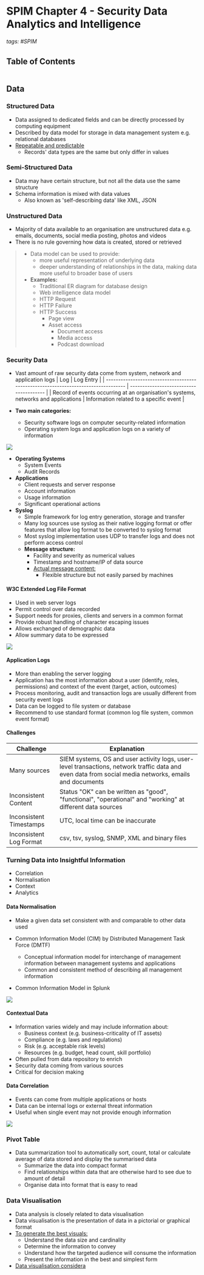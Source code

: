 # **SPIM Chapter 4 - Security Data Analytics and Intelligence**

###### tags: #SPIM 

## Table of Contents
```toc
```

## Data
### Structured Data
- Data assigned to dedicated fields and can be directly processed by computing equipment
- Described by data model for storage in data management system e.g. relational databases
- <u>Repeatable and predictable</u>
	- Records' data types are the same but only differ in values

### Semi-Structured Data
- Data may have certain structure, but not all the data use the same structure
- Schema information is mixed with data values
	- Also known as 'self-describing data' like XML, JSON

### Unstructured Data
- Majority of data available to an organisation are unstructured data e.g. emails, documents, social media posting, photos and videos
- There is no rule governing how data is created, stored or retrieved

> - Data model can be used to provide:
> 	- more useful representation of underlying data
> 	- deeper understanding of relationships in the data, making data more useful to broader base of users
> - **Examples:**
> 	- Traditional ER diagram for database design
> 	- Web intelligence data model
> 	- HTTP Request
> 	- HTTP Failure
> 	- HTTP Success
> 		- Page view
> 		- Asset access
> 			- Document access
> 			- Media access
> 			- Podcast download

### Security Data
- Vast amount of raw security data come from system, network and application logs
| Log                                                                                | Log Entry                               |
| ---------------------------------------------------------------------------------- | --------------------------------------- |
| Record of events occurring at an organisation's systems, networks and applications | Information related to a specific event |

- **Two main categories:**
	- Security software logs on computer security-related information
	- Operating system logs and application logs on a variety of information

![](https://i.imgur.com/SaIRW4T.png)

- **Operating Systems**
	- System Events
	- Audit Records
- **Applications**
	- Client requests and server response
	- Account information
	- Usage information
	- Significant operational actions
- **Syslog**
	- Simple framework for log entry generation, storage and transfer
	- Many log sources use syslog as their native logging format or offer features that allow log format to be converted to syslog format
	- Most syslog implementation uses UDP to transfer logs and does not perform access control
	- **Message structure:**
		- Facility and severity as numerical values
		- Timestamp and hostname/IP of data source
		- <u>Actual message content:</u>
			- Flexible structure but not easily parsed by machines

#### W3C Extended Log File Format
- Used in web server logs
- Permit control over data recorded
- Support needs for proxies, clients and servers in a common format
- Provide robust handling of character escaping issues
- Allows exchanged of demographic data
- Allow summary data to be expressed

![](https://i.imgur.com/hnJF0Om.png)

#### Application Logs
- More than enabling the server logging
- Application has the most information about a user (identify, roles, permissions) and context of the event (target, action, outcomes)
- Process monitoring, audit and transaction logs are usually different from security event logs
- Data can be logged to file system or database
- Recommend to use standard format (common log file system, common event format)

#### Challenges 
| Challenge               | Explanation                                                                                                                                           |
| ----------------------- | ----------------------------------------------------------------------------------------------------------------------------------------------------- |
| Many sources            | SIEM systems, OS and user activity logs, user-level transactions, network traffic data and even data from social media networks, emails and documents |
| Inconsistent Content    | Status "OK" can be written as "good", "functional", "operational" and "working" at different data sources                                             |
| Inconsistent Timestamps | UTC, local time can be inaccurate                                                                                                                     |
| Inconsistent Log Format | csv, tsv, syslog, SNMP, XML and binary files                                                                                                          |

### Turning Data into Insightful Information
- Correlation
- Normalisation
- Context
- Analytics

#### Data Normalisation
- Make a given data set consistent with and comparable to other data used
- Common Information Model (CIM) by Distributed Management Task Force (DMTF)
	- Conceptual information model for interchange of management information between management systems and applications
	- Common and consistent method of describing all management information

- Common Information Model in Splunk

![](https://i.imgur.com/T5yd5Ar.png)

#### Contextual Data
- Information varies widely and may include information about:
	- Business context (e.g. business-criticality of IT assets)
	- Compliance (e.g. laws and regulations)
	- Risk (e.g. acceptable risk levels)
	- Resources (e.g. budget, head count, skill portfolio)
- Often pulled from data repository to enrich
- Security data coming from various sources
- Critical for decision making

#### Data Correlation
- Events can come from multiple applications or hosts
- Data can be internal logs or external threat information
- Useful when single event may not provide enough information

![](https://i.imgur.com/Nd78N9k.png)

### Pivot Table
- Data summarization tool to automatically sort, count, total or calculate average of data stored and display the summarised data
	- Summarize the data into compact format
	- Find relationships within data that are otherwise hard to see due to amount of detail
	- Organise data into format that is easy to read

### Data Visualisation
- Data analysis is closely related to data visualisation
- Data visualisation is the presentation of data in a pictorial or graphical format
- <u>To generate the best visuals:</u>
	- Understand the data size and cardinality
	- Determine the information to convey
	- Understand how the targeted audience will consume the information
	- Present the information in the best and simplest form
- <u>Data visualisation  considera</u>